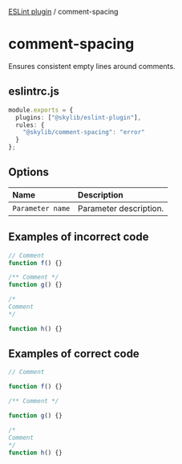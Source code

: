 [ESLint plugin](index.md) / comment-spacing

# comment-spacing

Ensures consistent empty lines around comments.

## eslintrc.js

```ts
module.exports = {
  plugins: ["@skylib/eslint-plugin"],
  rules: {
    "@skylib/comment-spacing": "error"
  }
};
```

## Options

| Name | Description |
| :------ | :------ |
| `Parameter name` | Parameter description. |


## Examples of incorrect code

```ts
// Comment
function f() {}

/** Comment */
function g() {}

/*
Comment
*/

function h() {}
```

## Examples of correct code

```ts
// Comment

function f() {}

/** Comment */

function g() {}

/*
Comment
*/
function h() {}
```
